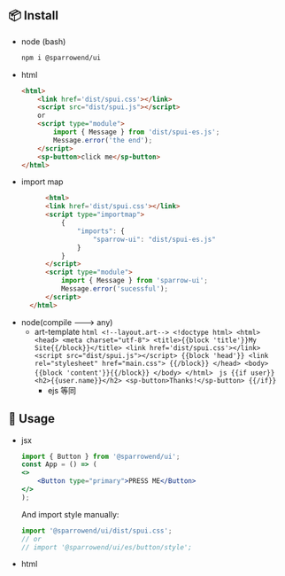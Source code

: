 ## 📦 Install

- node (bash)
    ```bash
    npm i @sparrowend/ui
    ```
- html
    ```html
    <html>
        <link href='dist/spui.css'></link>
        <script src="dist/spui.js"></script>
        or
        <script type="module">
            import { Message } from 'dist/spui-es.js';
            Message.error('the end');
        </script>
        <sp-button>click me</sp-button>
    </html>
    ```
- import map
  ```html
        <html>
        <link href='dist/spui.css'></link>
        <script type="importmap">
            {
                "imports": {
                    "sparrow-ui": "dist/spui-es.js"
                }
            }
        </script>
        <script type="module">
            import { Message } from 'sparrow-ui';
            Message.error('sucessful');
        </script>
    </html>
  ```
- node(compile ---> any)
  - art-template
        ```html
            <!--layout.art-->
            <!doctype html>
            <html>
            <head>
                <meta charset="utf-8">
                <title>{{block 'title'}}My Site{{/block}}</title>
                <link href='dist/spui.css'></link>
                <script src="dist/spui.js"></script>
                {{block 'head'}}
                <link rel="stylesheet" href="main.css">
                {{/block}}
            </head>
            <body>
                {{block 'content'}}{{/block}}
            </body>
            </html>
        ```
        ```js
            {{if user}}
                  <h2>{{user.name}}</h2>
                  <sp-button>Thanks!</sp-button>
            {{/if}}
        ```
    - ejs 等同

## 🔨 Usage
- jsx
    ```jsx
    import { Button } from '@sparrowend/ui';
    const App = () => (
    <>
        <Button type="primary">PRESS ME</Button>
    </>
    );
    ```
    And import style manually:

    ```jsx
    import '@sparrowend/ui/dist/spui.css';
    // or
    // import '@sparrowend/ui/es/button/style';
    ```
- html
  